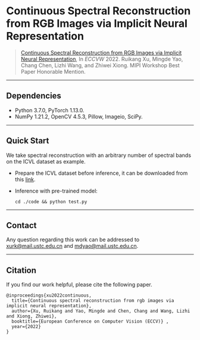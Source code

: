 # Continuous Spectral Reconstruction from RGB Images via Implicit Neural Representation

> [Continuous Spectral Reconstruction from RGB Images via Implicit Neural Representation](https://link.springer.com/chapter/10.1007/978-3-031-25072-9_6), In *ECCVW* 2022.
> Ruikang Xu, Mingde Yao, Chang Chen, Lizhi Wang, and Zhiwei Xiong.
> MIPI Workshop Best Paper Honorable Mention.

****

## Dependencies
* Python 3.7.0, PyTorch 1.13.0.
* NumPy 1.21.2, OpenCV 4.5.3, Pillow, Imageio, SciPy. 
  
****

## Quick Start
We take spectral reconstruction with an arbitrary number of spectral bands on the ICVL dataset as example.

* Prepare the ICVL dataset before inference, it can be downloaded from this [link](https://icvl.cs.bgu.ac.il/hyperspectral/).

* Inference with pre-trained model:
  ```
  cd ./code && python test.py
  ```

****

## Contact
Any question regarding this work can be addressed to xurk@mail.ustc.edu.cn and mdyao@mail.ustc.edu.cn.

****


## Citation
If you find our work helpful, please cite the following paper.
```
@inproceedings{xu2022continuous,
  title={Continuous spectral reconstruction from rgb images via implicit neural representation},
  author={Xu, Ruikang and Yao, Mingde and Chen, Chang and Wang, Lizhi and Xiong, Zhiwei},
  booktitle={European Conference on Computer Vision (ECCV)} ,
  year={2022}
}
```
